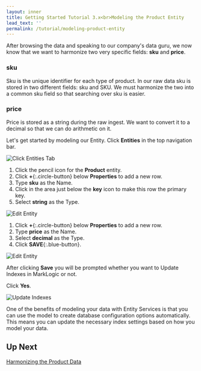 ```yaml
---
layout: inner
title: Getting Started Tutorial 3.x<br>Modeling the Product Entity
lead_text: ''
permalink: /tutorial/modeling-product-entity
---
```


After browsing the data and speaking to our company's data guru, we now know that we want to harmonize two very specific fields: **sku** and **price**.

### sku
Sku is the unique identifier for each type of product. In our raw data sku is stored in two different fields: sku and SKU. We must harmonize the two into a common sku field so that searching over sku is easier.

### price
Price is stored as a string during the raw ingest. We want to convert it to a decimal so that we can do arithmetic on it.

Let's get started by modeling our Entity. <i class="fa fa-hand-pointer-o"></i> Click **Entities** in the top navigation bar.

![Click Entities Tab]({{site.baseurl}}/images/3x/modeling-product-entity/click-entities.png)

1. <i class="fa fa-hand-pointer-o"></i> Click the pencil icon <i class="fa fa-pencil"></i> for the **Product** entity.
1. <i class="fa fa-hand-pointer-o"></i> Click **+**{:.circle-button} below **Properties** to add a new row.
1. Type **sku** as the Name.
1. <i class="fa fa-hand-pointer-o"></i> Click in the area just below the **key** icon to make this row the primary key.
1. Select **string** as the Type.

![Edit Entity]({{site.baseurl}}/images/3x/modeling-product-entity/edit-product-entity.png)

1. <i class="fa fa-hand-pointer-o"></i> Click **+**{:.circle-button} below **Properties** to add a new row.
1. Type **price** as the Name.
1. Select **decimal** as the Type.
1. <i class="fa fa-hand-pointer-o"></i> Click **SAVE**{:.blue-button}.

![Edit Entity]({{site.baseurl}}/images/3x/modeling-product-entity/edit-product-entity2.png)

After clicking **Save** you will be prompted whether you want to Update Indexes in MarkLogic or not.

<i class="fa fa-hand-pointer-o"></i> Click **Yes**.

![Update Indexes]({{site.baseurl}}/images/3x/modeling-product-entity/update-indexes1.png)

One of the benefits of modeling your data with Entity Services is that you can use the model to create database configuration options automatically. This means you can update the necessary index settings based on how you model your data.

## Up Next

[Harmonizing the Product Data](../harmonizing-product-data/)
